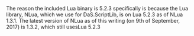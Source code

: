 The reason the included Lua binary is 5.2.3 specifically is because the Lua library, NLua, which we use for DaS.ScriptLib, is on Lua 5.2.3 as of NLua 1.3.1.
The latest version of NLua as of this writing (on 9th of September, 2017) is 1.3.2, which still usesLua 5.2.3